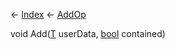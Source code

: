 ← [Index](Api-Index) ← [AddOp<T>](VRageMath.AddOp`1)

void Add([T]() userData, [bool](System.Boolean) contained)

